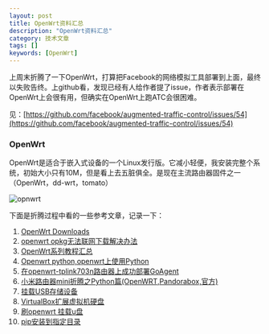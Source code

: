 ```yaml
---
layout: post
title: OpenWrt资料汇总
description: "OpenWrt资料汇总"
category: 技术文章
tags: []
keywords: [OpenWrt]
---
```


上周末折腾了一下OpenWrt，打算把Facebook的网络模拟工具部署到上面，最终以失败告终。上github看，发现已经有人给作者提了issue，作者表示部署在OpenWrt上会很有用，但确实在OpenWrt上跑ATC会很困难。

<!-- more -->

见：[https://github.com/facebook/augmented-traffic-control/issues/54](https://github.com/facebook/augmented-traffic-control/issues/54)

### OpenWrt
OpenWrt是适合于嵌入式设备的一个Linux发行版。它减小轻便，我安装完整个系统，初始大小只有10M，但是看上去五脏俱全。是现在主流路由器固件之一（OpenWrt，dd-wrt，tomato）

![opnwrt](https://mmbiz.qlogo.cn/mmbiz/otHvoL6neeIpq06x4lPDkpkcEFIgaWy8XJqN6ibXptBsZBtzOGyWvePlOMtqic53ovicb9VMHuZoiaxrkuiajxvGvcA/0?wxfmt=png)

下面是折腾过程中看的一些参考文章，记录一下：

1. [OpenWrt Downloads](http://downloads.openwrt.org)
1. [openwrt opkg无法联网下载解决办法](https://sqzr.cc/blog/2013/11/09/openwrt-opkgwu-fa-lian-wang-xia-zai-jie-jue-ban-fa/)
1. [OpenWrt系列教程汇总](http://www.openwrt.org.cn/bbs/forum.php?mod=viewthread&tid=60&extra=page%3D1)
1. [Openwrt python,openwrt上使用Python](http://blog.csdn.net/phodal/article/details/8521712)
1. [在openwrt-tplink703n路由器上成功部署GoAgent](http://scola.github.io/deploy-goagent-on-openwrt-tplink-703n/)
1. [小米路由器mini折腾之Python篇(OpenWRT,Pandorabox,官方)](http://www.phpgao.com/xiaomi_router_python.html)
1. [挂载USB存储设备](http://wiki.openwrt.org/zh-cn/doc/howto/usb.storage)
1. [VirtualBox扩展虚拟机硬盘](http://blog.sina.com.cn/s/blog_53689eaf0100xksw.html)
1. [刷openwrt 挂载u盘](http://www.cnblogs.com/xianfangloveyangmei/p/3675385.html)
1. [pip安装到指定目录](http://jyd.me/linux/pip-install-to-different-home/)
